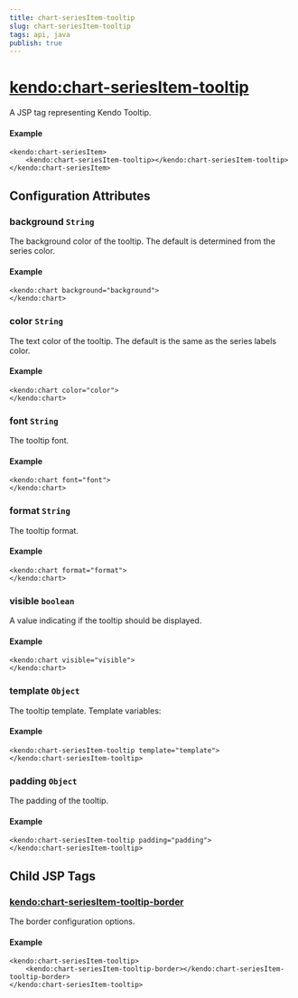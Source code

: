 ```yaml
---
title: chart-seriesItem-tooltip
slug: chart-seriesItem-tooltip
tags: api, java
publish: true
---
```


# <kendo:chart-seriesItem-tooltip>
A JSP tag representing Kendo Tooltip.

#### Example
    <kendo:chart-seriesItem>
        <kendo:chart-seriesItem-tooltip></kendo:chart-seriesItem-tooltip>
    </kendo:chart-seriesItem>


## Configuration Attributes


### background `String`

The background color of the tooltip. The default is determined from the series color.

#### Example
    <kendo:chart background="background">
    </kendo:chart>



### color `String`

The text color of the tooltip. The default is the same as the series labels color.

#### Example
    <kendo:chart color="color">
    </kendo:chart>



### font `String`

The tooltip font.

#### Example
    <kendo:chart font="font">
    </kendo:chart>



### format `String`

The tooltip format.

#### Example
    <kendo:chart format="format">
    </kendo:chart>



### visible `boolean`

A value indicating if the tooltip should be displayed.

#### Example
    <kendo:chart visible="visible">
    </kendo:chart>



### template `Object`

The tooltip template.
Template variables:

#### Example
    <kendo:chart-seriesItem-tooltip template="template">
    </kendo:chart-seriesItem-tooltip>



### padding `Object`

The padding of the tooltip.

#### Example
    <kendo:chart-seriesItem-tooltip padding="padding">
    </kendo:chart-seriesItem-tooltip>



## Child JSP Tags

### [<kendo:chart-seriesItem-tooltip-border>](/api/wrappers/jsp/chart/seriesitem-tooltip-border)

The border configuration options.

#### Example

    <kendo:chart-seriesItem-tooltip>
        <kendo:chart-seriesItem-tooltip-border></kendo:chart-seriesItem-tooltip-border>
    </kendo:chart-seriesItem-tooltip>
 
